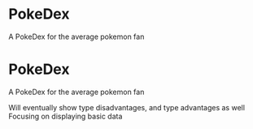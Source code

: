 # PokeDex
A PokeDex for the average pokemon fan

# PokeDex
A PokeDex for the average pokemon fan

Will eventually show type disadvantages, and type advantages as well
Focusing on displaying basic data